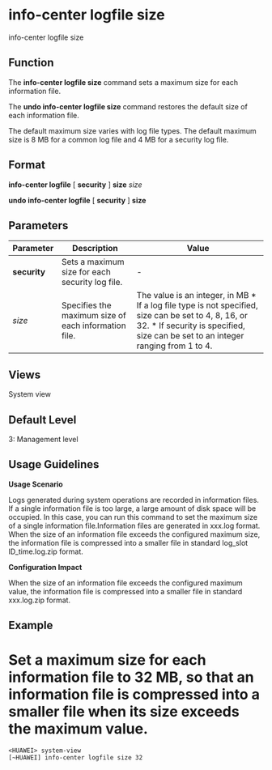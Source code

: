 info-center logfile size
========================

info-center logfile size

Function
--------



The **info-center logfile size** command sets a maximum size for each information file.

The **undo info-center logfile size** command restores the default size of each information file.



The default maximum size varies with log file types. The default maximum size is 8 MB for a common log file and 4 MB for a security log file.


Format
------

**info-center logfile** [ **security** ] **size** *size*

**undo info-center logfile** [ **security** ] **size**


Parameters
----------

| Parameter | Description | Value |
| --- | --- | --- |
| **security** | Sets a maximum size for each security log file. | - |
| *size* | Specifies the maximum size of each information file. | The value is an integer, in MB   * If a log file type is not specified, size can be set to 4, 8, 16, or 32. * If security is specified, size can be set to an integer ranging from 1 to 4. |



Views
-----

System view


Default Level
-------------

3: Management level


Usage Guidelines
----------------

**Usage Scenario**

Logs generated during system operations are recorded in information files. If a single information file is too large, a large amount of disk space will be occupied. In this case, you can run this command to set the maximum size of a single information file.Information files are generated in xxx.log format. When the size of an information file exceeds the configured maximum size, the information file is compressed into a smaller file in standard log\_slot ID\_time.log.zip format.

**Configuration Impact**



When the size of an information file exceeds the configured maximum value, the information file is compressed into a smaller file in standard xxx.log.zip format.




Example
-------

# Set a maximum size for each information file to 32 MB, so that an information file is compressed into a smaller file when its size exceeds the maximum value.
```
<HUAWEI> system-view
[~HUAWEI] info-center logfile size 32

```